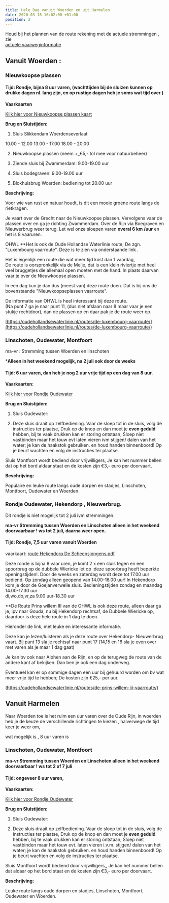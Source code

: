 ```yaml
---
title: Hele Dag vanuit Woerden en uit Harmelen
date: 2020-03-18 16:02:00 +01:00
position: 2
---
```


Houd bij het plannen van de route rekening met de actuele stremmingen , zie  
[actuele vaarweginformatie](https://vaarweginformatie.nl/frp/main/#/home)


## Vanuit Woerden : 

### Nieuwkoopse plassen

#### Tijd: Rondje, bijna 8 uur varen, (wachttijden bij de sluizen kunnen op drukke dagen nl. lang zijn, en op rustige dagen heb je soms wat tijd over.)

**Vaarkaarten**

[Klik hier voor Nieuwkoopse plassen kaart](/uploads/route%20Nieuwkoopse%20plassen%20De%20Scheepsjongens.pdf)

**Brug en Sluistijden:**

1. Sluis Slikkendam Woerdenseverlaat  

 10.00 - 12.00
 13.00 - 17.00
 18.00 - 20.00

2. Nieuwkoopse plassen (neem +\_€5,- tol mee voor natuurbeheer)

3. Ziende sluis bij Zwammerdam: 9.00-19.00 uur

4. Sluis bodegraven: 9.00-19.00 uur

5. Blokhuisbrug Woerden: bediening tot 20.00 uur

**Beschrijving:**

Voor wie van rust en natuur houdt, is dit een mooie groene route langs de rietkragen.

Je vaart over de Grecht naar de Nieuwkoopse plassen.
Vervolgens vaar de plassen over en ga je richting Zwammerdam.
 Over de Rijn via Boegraven en Nieuwerbrug weer terug. 
  Let wel onze sloepen varen **overal 6 km /uur** en het is 8 vaaruren.

OHWL
**Het is ook  de Oude Hollandse Waterlinie route; De zgn. "Luxembourg vaarroute". Deze is te zien via onderstaande link .

Het is eigenlijk een route die wat meer tijd kost dan 1 vaardag,  
De route is oorspronkelijk via de Meije, dat is een klein riviertje met heel veel bruggetjes die allemaal open moeten met de hand.
In plaats daarvan vaar je over de Nieuwkoopse plassen.

In een dag kun je dan dus (meest van) deze route doen.
Dat is bij ons de bovenstaande "Nieuwkoopseplassen vaarroute".

De informatie van OHWL is heel interessant bij deze route.   
(Na punt 7 ga je naar punt 11, (dus niet afslaan naar 8 maar vaar je een stukje rechtdoor), dan de plassen op en daar pak je de route weer op. 

[https://oudehollandsewaterlinie.nl/routes/de-luxembourg-vaarroute/](https://oudehollandsewaterlinie.nl/routes/de-luxembourg-vaarroute/)


### Linschoten, Oudewater, Montfoort 

ma-vr : Stremming tussen Woerden en linschoten 

***Alleen in het weekend mogelijk, na 2 juli ook door de weeks**

#### Tijd: 6 uur varen,  dan heb je nog 2 uur vrije tijd op een dag van 8 uur.

**Vaarkaarten:**

[Klik hier voor Rondje Oudewater](/uploads/rondje%20Oudewater%20-%20Montfoort.pdf)

**Brug en Sluistijden:**

1. Sluis Oudewater:

2. Deze sluis draait op zelfbediening.
   Vaar de sloep tot in de sluis, volg de instructies ter plaatse,
   Druk op de knop en dan moet je **even geduld** hebben, bij te vaak drukken kan er storing ontstaan;
   Sloep niet vastbinden  maar het touw evt laten vieren ivm stijgen/ dalen van het water; je kan de haakstok gebruiken. en houd handen binnenboord! Op je beurt wachten en volg de instructies ter plaatse.

Sluis Montfoort wordt bediend door vrijwilligers, 
Je kan het nummer bellen dat op het bord aldaar staat en de kosten zijn  €3,- euro per doorvaart.

**Beschrijving:**

Populaire en leuke route langs oude dorpen en stadjes, Linschoten, Montfoort, Oudewater en Woerden.


### Rondje Oudewater, Hekendorp , Nieuwerbrug.
 
Dit rondje is niet mogelijk tot 2 juli ivm stremmingen.

**ma-vr Stremming tussen Woerden en Linschoten 
alleen in het weekend doorvaarbaar !
ws tot 2 juli, daarna weer open.** 


#### Tijd: Rondje, 7,5 uur varen vanuit Woerden



vaarkaart: [route Hekendorp De Scheepsjongens.pdf](/uploads/route%20Hekendorp%20De%20Scheepsjongens.pdf)


Deze ronde is bijna 8 vaar uren, je komt 2 x een sluis tegen en een spoorbrug op de dubbele Wiericke 
let op :deze spoorbrug  heeft beperkte openingstijden!. Door de weeks en zaterdag wordt deze tot 17.00 uur bediend.
Op zondag alleen geopend van 14.00-16.00 uur!
In Hekendorp kom je door de Goejanverwelle sluis.
Bedieningstijden zondag en maandag 14.00-17.30 uur  
di,wo,do,vr,za 9.00 uur-18.30 uur

**De Route Prins willem III van de OHWL is ook deze route, alleen daar ga je, ipv naar Gouda, nu bij Hekendorp rechtsaf, de Dubbele Wiericke op, daardoor is deze hele route in 1 dag te doen.

Hieronder de link, met leuke en interessante informatie. 

Deze kan je lezen/luisteren als je deze route over Hekendorp- Nieuwerbrug vaart. Bij punt 13 sla je rechtsaf naar punt 17
(14,15 en 16 sla je even over met varen als je maar 1 dag gaat) 

Je kan bv ook naar Alphen aan de Rijn, en op de terugweg de route van de andere kant af bekijken. Dan ben je ook een dag onderweg.

Eventueel kan er op sommige dagen een uur bij gehuurd worden om bv wat meer vrije tijd te hebben; De kosten zijn €25,- per uur.

(https://oudehollandsewaterlinie.nl/routes/de-prins-willem-iii-vaarroute/)


## Vanuit Harmelen

Naar Woerden toe is het ruim een uur varen over de Oude Rijn, 
in woerden heb je de keuze de verschillende richtingen te kiezen , halverwege de tijd keer je weer om,

wat mogelijk is , 8 uur varen is


### Linschoten, Oudewater, Montfoort

**ma-vr Stremming tussen Woerden en Linschoten 
alleen in het weekend doorvaarbaar !
ws tot 2 of 7 juli** 

#### Tijd: ongeveer 8 uur varen,

**Vaarkaarten:**

[Klik hier voor Rondje Oudewater](/uploads/rondje%20Oudewater%20-%20Montfoort.pdf)

**Brug en Sluistijden:**

1. Sluis Oudewater:

2. Deze sluis draait op zelfbediening.
   Vaar de sloep tot in de sluis, volg de instructies ter plaatse,
   Druk op de knop en dan moet je **even geduld** hebben, bij te vaak drukken kan er storing ontstaan;
   Sloep niet vastbinden  maar het touw evt. laten vieren i.v.m. stijgen/ dalen van het water; je kan de haakstok gebruiken. en houd handen binnenboord! Op je beurt wachten en volg de instructies ter plaatse.

Sluis Montfoort wordt bediend door vrijwilligers,,
Je kan het nummer bellen dat aldaar op het bord staat en de kosten zijn €3,- euro per doorvaart.

**Beschrijving:**

Leuke route langs oude dorpen en stadjes, Linschoten, Montfoort, Oudewater en Woerden.


